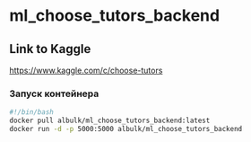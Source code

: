 # ml_choose_tutors_backend

## Link to Kaggle

https://www.kaggle.com/c/choose-tutors

### Запуск контейнера

```bash
#!/bin/bash
docker pull albulk/ml_choose_tutors_backend:latest
docker run -d -p 5000:5000 albulk/ml_choose_tutors_backend
```
